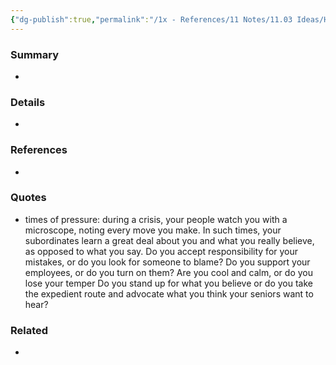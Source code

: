 ```yaml
---
{"dg-publish":true,"permalink":"/1x - References/11 Notes/11.03 Ideas/How I act during a crisis says a lot about what I truly believe/","title":"How I act during a crisis says a lot about what I truly believe","created":"2023-07-30T12:28:35.939+03:00","updated":"2024-02-14T20:18:30.663+03:00"}
---
```



### Summary
- 

### Details
- 

### References
- 

### Quotes
- times of pressure: during a crisis, your people watch you with a microscope, noting every move you make. In such times, your subordinates learn a great deal about you and what you really believe, as opposed to what you say. Do you accept responsibility for your mistakes, or do you look for someone to blame? Do you support your employees, or do you turn on them? Are you cool and calm, or do you lose your temper Do you stand up for what you believe or do you take the expedient route and advocate what you think your seniors want to hear? 


### Related
- 